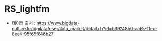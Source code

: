 # RS_lightfm

* 데이터 출처 : https://www.bigdata-culture.kr/bigdata/user/data_market/detail.do?id=b3924850-aa65-11ec-8ee4-95f65f846b27 

